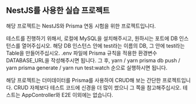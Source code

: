 ## NestJS를 사용한 실습 프로젝트

해당 프로젝트는 NestJS와 Prisma 연동 시험을 위한 프로젝트입니다.

테스트를 진행하기 위해서, 로컬에 MySQL을 설치해주시고, 원하시는 포트에 DB 인스턴스를 열어주십시오.
해당 DB 인스턴스 안에 test라는 이름의 DB, 그 안에 test라는 Table을 만들어주십시오.
.env 파일에 Prisma 규칙을 적용한 환경변수 DATABASE_URL을 작성해주시면 됩니다.
그 후, yarn / yarn prisma db push / yarn prisma generate / yarn run test:watch 순으로 실행하시면 됩니다.

해당 프로젝트는 더미데이터를 Prisma를 사용하여 CRUD해 보는 간단한 프로젝트입니다.
CRUD 자체보다 테스트 코드에 신경을 더 많이 썼으니 그 쪽을 참고해주십시오.
테스트는 AppController와 E2E 이외에는 없습니다.
